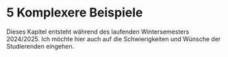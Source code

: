 # 5 Komplexere Beispiele

Dieses Kapitel entsteht während des laufenden Wintersemesters 2024/2025. Ich möchte hier auch auf die Schwierigkeiten und Wünsche der Studierenden eingehen.



